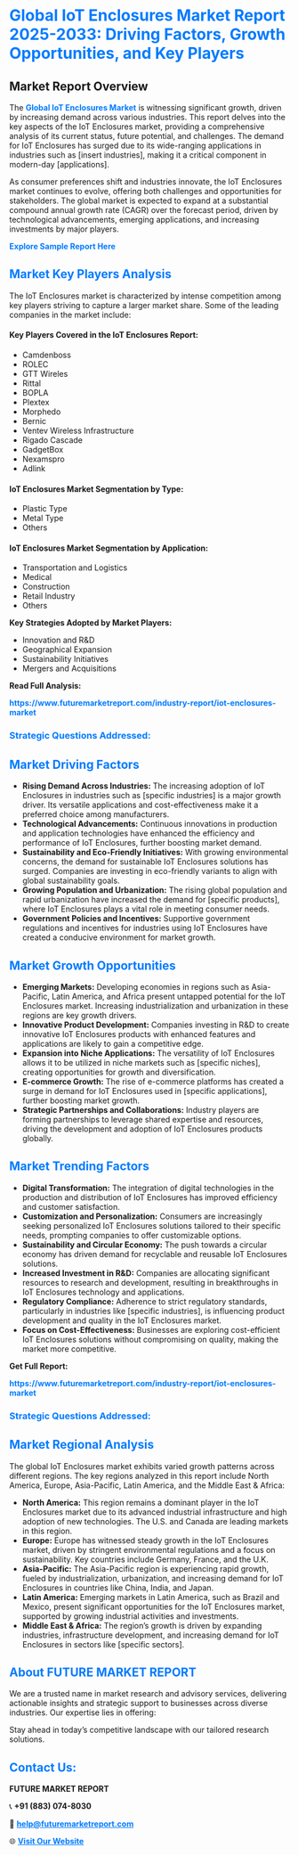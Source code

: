 <h1 style="color: #007BFF;">Global IoT Enclosures Market Report 2025-2033: Driving Factors, Growth Opportunities, and Key Players</h1>

<section id="overview">
<h2>Market Report Overview</h2>
<p>The <a href="https://www.futuremarketreport.com/industry-report/iot-enclosures-market" style="color: #007BFF; text-decoration: none;"><strong>Global IoT Enclosures Market</strong></a> is witnessing significant growth, driven by increasing demand across various industries. This report delves into the key aspects of the IoT Enclosures market, providing a comprehensive analysis of its current status, future potential, and challenges. The demand for IoT Enclosures has surged due to its wide-ranging applications in industries such as [insert industries], making it a critical component in modern-day [applications].</p>
<p>As consumer preferences shift and industries innovate, the IoT Enclosures market continues to evolve, offering both challenges and opportunities for stakeholders. The global market is expected to expand at a substantial compound annual growth rate (CAGR) over the forecast period, driven by technological advancements, emerging applications, and increasing investments by major players.</p>
</section>

<section id="overview">
<p><a href="https://www.futuremarketreport.com/request-sample/reportId=29150" style="color: #007BFF; text-decoration: none;"><strong>Explore Sample Report Here</strong></a></p>
</section>

<section id="key-players">
<h2 style="color: #007BFF;">Market Key Players Analysis</h2>
<p>The IoT Enclosures market is characterized by intense competition among key players striving to capture a larger market share. Some of the leading companies in the market include:</p>
<h4>Key Players Covered in the IoT Enclosures Report:</h4>
<ul><li>Camdenboss</li><li>ROLEC</li><li>GTT Wireles</li><li>Rittal</li><li>BOPLA</li><li>Plextex</li><li>Morphedo</li><li>Bernic</li><li>Ventev Wireless Infrastructure</li><li>Rigado Cascade</li><li>GadgetBox</li><li>Nexamspro</li><li>Adlink</li></ul>
<h4>IoT Enclosures Market Segmentation by Type:</h4>
<ul><li>Plastic Type</li><li>Metal Type</li><li>Others</li></ul>

<h4>IoT Enclosures Market Segmentation by Application:</h4>
<ul><li>Transportation and Logistics</li><li>Medical</li><li>Construction</li><li>Retail Industry</li><li>Others</li></ul>
<p><strong>Key Strategies Adopted by Market Players:</strong></p>
<ul>
<li>Innovation and R&D</li>
<li>Geographical Expansion</li>
<li>Sustainability Initiatives</li>
<li>Mergers and Acquisitions</li>
</ul>
</section>

<section>
<p><strong>Read Full Analysis: </strong></p><a href="https://www.futuremarketreport.com/industry-report/iot-enclosures-market" style="color: #007BFF; text-decoration: none;"><strong>https://www.futuremarketreport.com/industry-report/iot-enclosures-market</strong></a>
<h3 style="color: #007BFF;">Strategic Questions Addressed:</h3>
</section>

<section id="driving-factors">
<h2 style="color: #007BFF;">Market Driving Factors</h2>
<ul>
<li><strong>Rising Demand Across Industries:</strong> The increasing adoption of IoT Enclosures in industries such as [specific industries] is a major growth driver. Its versatile applications and cost-effectiveness make it a preferred choice among manufacturers.</li>
<li><strong>Technological Advancements:</strong> Continuous innovations in production and application technologies have enhanced the efficiency and performance of IoT Enclosures, further boosting market demand.</li>
<li><strong>Sustainability and Eco-Friendly Initiatives:</strong> With growing environmental concerns, the demand for sustainable IoT Enclosures solutions has surged. Companies are investing in eco-friendly variants to align with global sustainability goals.</li>
<li><strong>Growing Population and Urbanization:</strong> The rising global population and rapid urbanization have increased the demand for [specific products], where IoT Enclosures plays a vital role in meeting consumer needs.</li>
<li><strong>Government Policies and Incentives:</strong> Supportive government regulations and incentives for industries using IoT Enclosures have created a conducive environment for market growth.</li>
</ul>
</section>

<section id="growth-opportunities">
<h2 style="color: #007BFF;">Market Growth Opportunities</h2>
<ul>
<li><strong>Emerging Markets:</strong> Developing economies in regions such as Asia-Pacific, Latin America, and Africa present untapped potential for the IoT Enclosures market. Increasing industrialization and urbanization in these regions are key growth drivers.</li>
<li><strong>Innovative Product Development:</strong> Companies investing in R&D to create innovative IoT Enclosures products with enhanced features and applications are likely to gain a competitive edge.</li>
<li><strong>Expansion into Niche Applications:</strong> The versatility of IoT Enclosures allows it to be utilized in niche markets such as [specific niches], creating opportunities for growth and diversification.</li>
<li><strong>E-commerce Growth:</strong> The rise of e-commerce platforms has created a surge in demand for IoT Enclosures used in [specific applications], further boosting market growth.</li>
<li><strong>Strategic Partnerships and Collaborations:</strong> Industry players are forming partnerships to leverage shared expertise and resources, driving the development and adoption of IoT Enclosures products globally.</li>
</ul>
</section>

<section id="trending-factors">
<h2 style="color: #007BFF;">Market Trending Factors</h2>
<ul>
<li><strong>Digital Transformation:</strong> The integration of digital technologies in the production and distribution of IoT Enclosures has improved efficiency and customer satisfaction.</li>
<li><strong>Customization and Personalization:</strong> Consumers are increasingly seeking personalized IoT Enclosures solutions tailored to their specific needs, prompting companies to offer customizable options.</li>
<li><strong>Sustainability and Circular Economy:</strong> The push towards a circular economy has driven demand for recyclable and reusable IoT Enclosures solutions.</li>
<li><strong>Increased Investment in R&D:</strong> Companies are allocating significant resources to research and development, resulting in breakthroughs in IoT Enclosures technology and applications.</li>
<li><strong>Regulatory Compliance:</strong> Adherence to strict regulatory standards, particularly in industries like [specific industries], is influencing product development and quality in the IoT Enclosures market.</li>
<li><strong>Focus on Cost-Effectiveness:</strong> Businesses are exploring cost-efficient IoT Enclosures solutions without compromising on quality, making the market more competitive.</li>
</ul>
</section>

<section>
<p><strong>Get Full Report: </strong></p><a href="https://www.futuremarketreport.com/industry-report/iot-enclosures-market" style="color: #007BFF; text-decoration: none;"><strong>https://www.futuremarketreport.com/industry-report/iot-enclosures-market</strong></a>
<h3 style="color: #007BFF;">Strategic Questions Addressed:</h3>
</section>


<section id="regional-analysis">
<h2 style="color: #007BFF;">Market Regional Analysis</h2>
<p>The global IoT Enclosures market exhibits varied growth patterns across different regions. The key regions analyzed in this report include North America, Europe, Asia-Pacific, Latin America, and the Middle East & Africa:</p>
<ul>
<li><strong>North America:</strong> This region remains a dominant player in the IoT Enclosures market due to its advanced industrial infrastructure and high adoption of new technologies. The U.S. and Canada are leading markets in this region.</li>
<li><strong>Europe:</strong> Europe has witnessed steady growth in the IoT Enclosures market, driven by stringent environmental regulations and a focus on sustainability. Key countries include Germany, France, and the U.K.</li>
<li><strong>Asia-Pacific:</strong> The Asia-Pacific region is experiencing rapid growth, fueled by industrialization, urbanization, and increasing demand for IoT Enclosures in countries like China, India, and Japan.</li>
<li><strong>Latin America:</strong> Emerging markets in Latin America, such as Brazil and Mexico, present significant opportunities for the IoT Enclosures market, supported by growing industrial activities and investments.</li>
<li><strong>Middle East & Africa:</strong> The region’s growth is driven by expanding industries, infrastructure development, and increasing demand for IoT Enclosures in sectors like [specific sectors].</li>
</ul>
</section>

<footer>
<h2 style="color: #007BFF;">About FUTURE MARKET REPORT</h2>
<p>We are a trusted name in market research and advisory services, delivering actionable insights and strategic support to businesses across diverse industries. Our expertise lies in offering:</p>

<p>Stay ahead in today’s competitive landscape with our tailored research solutions.</p>

<h2 style="color: #007BFF;">Contact Us:</h2>
<p><strong>FUTURE MARKET REPORT</strong></p>
<p>📞 <strong>+91 (883) 074-8030</strong></p>
<p>📧 <strong><a href="mailto:help@futuremarketreport.com" style="color: #007BFF;">help@futuremarketreport.com</a></strong></p>
<p>🌐 <strong><a href="https://www.futuremarketreport.com/" style="color: #007BFF;">Visit Our Website</a></strong></p>
</footer>